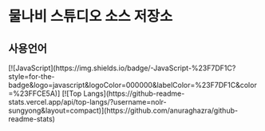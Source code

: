 <h1>물나비 스튜디오 소스 저장소</h1>

<h2>사용언어</h2>
[![JavaScript](https://img.shields.io/badge/-JavaScript-%23F7DF1C?style=for-the-badge&logo=javascript&logoColor=000000&labelColor=%23F7DF1C&color=%23FFCE5A)]
[![Top Langs](https://github-readme-stats.vercel.app/api/top-langs/?username=nolr-sungyong&layout=compact)](https://github.com/anuraghazra/github-readme-stats)
